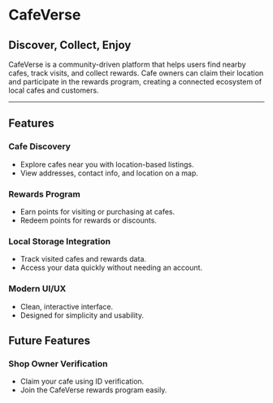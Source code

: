 # CafeVerse

## Discover, Collect, Enjoy

CafeVerse is a community-driven platform that helps users find nearby cafes, track visits, and collect rewards. Cafe owners can claim their location and participate in the rewards program, creating a connected ecosystem of local cafes and customers.

---

## Features

### Cafe Discovery
- Explore cafes near you with location-based listings.
- View addresses, contact info, and location on a map.

### Rewards Program
- Earn points for visiting or purchasing at cafes.
- Redeem points for rewards or discounts.

### Local Storage Integration
- Track visited cafes and rewards data.
- Access your data quickly without needing an account.

### Modern UI/UX
- Clean, interactive interface.
- Designed for simplicity and usability.

## Future Features 
### Shop Owner Verification
- Claim your cafe using ID verification.
- Join the CafeVerse rewards program easily.
